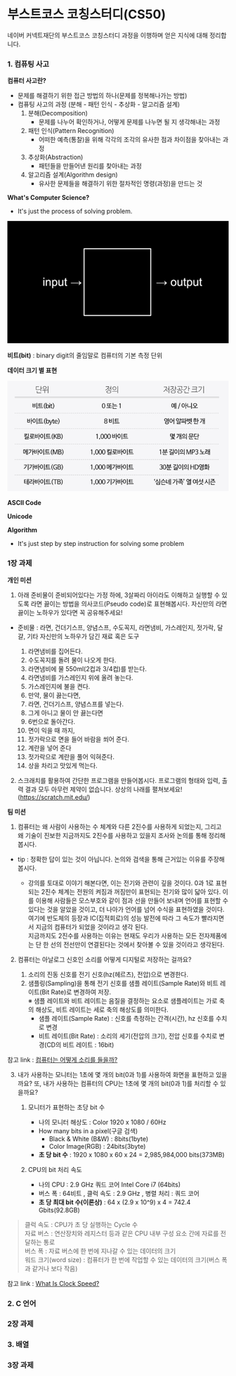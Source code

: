# **부스트코스 코칭스터디(CS50)**

네이버 커넥트재단의 부스트코스 코칭스터디 과정을 이행하며 얻은 지식에 대해 정리합니다.

### **1. 컴퓨팅 사고**

**컴퓨터 사고란?**
- 문제를 해결하기 위한 접근 방법의 하나(문제를 정복해나가는 방법)
- 컴퓨팅 사고의 과정 (분해 - 패턴 인식 - 추상화 - 알고리즘 설계)
	1. 분해(Decomposition)
		- 문제를 나누어 확인하거나, 어떻게 문제를 나누면 될 지 생각해내는 과정
	2. 패턴 인식(Pattern Recognition)
		- 어떠한 예측(통찰)을 위해 각각의 조각의 유사한 점과 차이점을 찾아내는 과정
	3. 추상화(Abstraction)
		- 패턴들을 만들어낸 원리를 찾아내는 과정
	4. 알고리즘 설계(Algorithm design)
		- 유사한 문제들을 해결하기 위한 절차적인 명령(과정)을 만드는 것

**What's Computer Science?**
- It's just the process of solving problem.  
  
![컴퓨터과학](컴퓨터과학.png)

**비트(bit)** : binary digit의 줄임말로 컴퓨터의 기본 측정 단위	
		
**데이터 크기 별 표현**  
  
![데이터크기표현](데이터크기표현.png)

**ASCII Code**

**Unicode**

**Algorithm**
- It's just step by step instruction for solving some problem

### **1장 과제**

**개인 미션**

1. 아래 준비물이 준비되어있다는 가정 하에, 3살짜리 아이라도 이해하고 실행할 수 있도록 라면 끓이는 방법을 의사코드(Pseudo code)로 표현해봅시다. 자신만의 라면끓이는 노하우가 있다면 꼭 공유해주세요!  
 * 준비물 : 라면, 건더기스프, 양념스프, 수도꼭지, 라면냄비, 가스레인지, 젓가락, 달걀, 기타 자신만의 노하우가 담긴 재료 혹은 도구

	1. 라면냄비를 집어든다.
	2. 수도꼭지를 돌려 물이 나오게 한다.
	3. 라면냄비에 물 550ml(2컵과 3/4컵)를 받는다.
	4. 라면냄비를 가스레인지 위에 올려 놓는다.
	5. 가스레인지에 불을 켠다.
	6. 만약, 물이 끓는다면,
	7.	라면, 건더기스프, 양념스프를 넣는다.
	8. 그게 아니고 물이 안 끓는다면 
	9.	6번으로 돌아간다.
	10. 면이 익을 때 까지,
	11.	젓가락으로 면을 들어 바람을 쐬어 준다.
	12. 계란을 넣어 준다
	14. 젓가락으로 계란을 풀어 익혀준다.
	15. 상을 차리고 맛있게 먹는다. 


2. 스크래치를 활용하여 간단한 프로그램을 만들어봅시다. 프로그램의 형태와 입력, 출력 결과 모두 아무런 제약이 없습니다. 상상의 나래를 펼쳐보세요! (https://scratch.mit.edu/)

**팀 미션**

1. 컴퓨터는 왜 사람이 사용하는 수 체계와 다른 2진수를 사용하게 되었는지, 그리고 왜 기술이 진보한 지금까지도 2진수를 사용하고 있을지 조사와 논의를 통해 정리해봅시다.
* tip : 정확한 답이 있는 것이 아닙니다. 논의와 검색을 통해 근거있는 이유를 주장해봅시다.  

	- 강의를 토대로 이야기 해본다면, 이는 전기와 관련이 깊을 것이다. 0과 1로 표현되는 2진수 체계는 전원의 켜짐과 꺼짐만이 표현되는 전기와 많이
	닯아 있다. 이를 이용해 사람들은 모스부호와 같이 점과 선을 만들어 보내며 언어를 표현할 수 있다는 것을 알았을 것이고, 더 나아가 언어를 넘어
	수식을 표현하였을 것이다. 여기에 반도체의 등장과 IC(집적회로)의 성능 발전에 따라 그 속도가 빨라지면서 지금의 컴퓨터가 되었을 것이라고 생각
	된다.  
	 지금까지도 2진수를 사용하는 이유는 현재도 우리가 사용하는 모든 전자제품에는 단 한 선의 전선만이 연결된다는 것에서 찾아볼 수 있을 것이라고	  생각된다.

2. 컴퓨터는 아날로그 신호인 소리를 어떻게 디지털로 저장하는 걸까요?

	1. 소리의 진동 신호를 전기 신호(hz(헤르츠), 전압)으로 변경한다.
	2. 샘플링(Sampling)을 통해 전기 신호를 샘플 레이트(Sample Rate)와 비트 레이트(Bit Rate)로 변경하여 저장.  
	※ 샘플 레이트와 비트 레이트는 음질을 결정하는 요소로 샘플레이트는 가로 축의 해상도, 비트 레이트는 세로 축의 해상도를 의미한다.  
		- 샘플 레이트(Sample Rate) : 신호를 측정하는 간격(시간), hz 신호를 수치로 변경
		- 비트 레이트(Bit Rate) : 소리의 세기(전압의 크기), 전압 신호를 수치로 변경(CD의 비트 레이트 : 16bit)

참고 link : [컴퓨터는 어떻게 소리를 들을까?](https://evan-moon.github.io/2019/07/10/javascript-audio-waveform/)

3. 내가 사용하는 모니터는 1초에 몇 개의 bit(0과 1)를 사용하여 화면을 표현하고 있을까요? 또, 내가 사용하는 컴퓨터의 CPU는 1초에 몇 개의 bit(0과 1)를 처리할 수 있을까요?
	1. 모니터가 표현하는 초당 bit 수
		- 나의 모니터 해상도 : Color 1920 x 1080 / 60Hz
		- How many bits in a pixel(구글 검색)
			- Black & White (B&W) : 8bits(1byte)
			- Color Image(RGB) : 24bits(3byte)
		- **초 당 bit 수** : 1920 x 1080 x 60 x 24 = 2,985,984,000 bits(373MB)

	2. CPU의 bit 처리 속도
		- 나의 CPU : 2.9 GHz 쿼드 코어 Intel Core i7 (64bits)
		- 버스 폭 : 64비트 , 클럭 속도 : 2.9 GHz , 병렬 처리 : 쿼드 코어
		- **초 당 최대 bit 수(이론상)** :  64 x (2.9 x 10^9) x 4 = 742.4 Gbits(92.8GB) 

> 클럭 속도 : CPU가 초 당 실행하는 Cycle 수  
> 자료 버스 : 연산장치와 레지스터 등과 같은 CPU 내부 구성 요소 간에 자료를 전달하는 통로  
> 버스 폭 : 자료 버스에 한 번에 지나갈 수 있는 데이터의 크기  
> 워드 크기(word size) : 컴퓨터가 한 번에 작업할 수 있는 데이터의 크기(버스 폭과 같거나 보다 작음)  

참고 link : [What Is Clock Speed?](https://www.intel.com/content/www/us/en/gaming/resources/cpu-clock-speed.html)


### **2. C 언어**

### **2장 과제**

### **3. 배열**

### **3장 과제**


